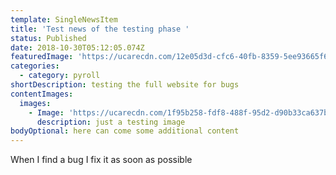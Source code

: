 ```yaml
---
template: SingleNewsItem
title: 'Test news of the testing phase '
status: Published
date: 2018-10-30T05:12:05.074Z
featuredImage: 'https://ucarecdn.com/12e05d3d-cfc6-40fb-8359-5ee93665f685/'
categories:
  - category: pyroll
shortDescription: testing the full website for bugs
contentImages:
  images:
    - Image: 'https://ucarecdn.com/1f95b258-fdf8-488f-95d2-d90b33ca637b/'
      description: just a testing image
bodyOptional: here can come some additional content
---
```

When I find a bug I fix it as soon as possible
